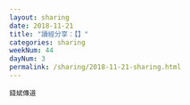 ```yaml
---
layout: sharing
date: 2018-11-21
title: "讀經分享：【】"
categories: sharing
weekNum: 44
dayNum: 3
permalink: /sharing/2018-11-21-sharing.html
---
```



`錢斌傳道`
